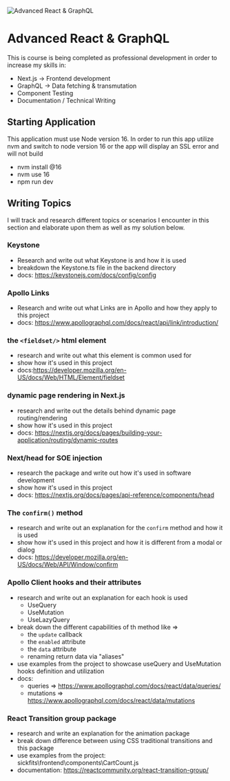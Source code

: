 ![Advanced React & GraphQL](https://advancedreact.com/images/ARG/arg-facebook-share.png)

# Advanced React & GraphQL

This is course is being completed as professional development in order to increase my skills in:

- Next.js -> Frontend development
- GraphQL -> Data fetching & transmutation
- Component Testing
- Documentation / Technical Writing

## Starting Application

This application must use Node version 16. In order to run this app utilize nvm and switch to node version 16 or the app will display an SSL error and will not build

- nvm install @16
- nvm use 16
- npm run dev

## Writing Topics

I will track and research different topics or scenarios I encounter in this section and elaborate upon them as well as my solution below.

### Keystone

- Research and write out what Keystone is and how it is used
- breakdown the Keystone.ts file in the backend directory
- docs: https://keystonejs.com/docs/config/config

### Apollo Links

- Research and write out what Links are in Apollo and how they apply to this project
- docs: https://www.apollographql.com/docs/react/api/link/introduction/

### the `<fieldset/>` html element

- research and write out what this element is common used for
- show how it's used in this project
- docs:https://developer.mozilla.org/en-US/docs/Web/HTML/Element/fieldset

### dynamic page rendering in Next.js

- research and write out the details behind dynamic page routing/rendering
- show how it's used in this project
- docs: https://nextjs.org/docs/pages/building-your-application/routing/dynamic-routes

### Next/head for SOE injection

- research the package and write out how it's used in software development
- show how it's used in this project
- docs: https://nextjs.org/docs/pages/api-reference/components/head

### The `confirm()` method

- research and write out an explanation for the `confirm` method and how it is used
- show how it's used in this project and how it is different from a modal or dialog
- docs: https://developer.mozilla.org/en-US/docs/Web/API/Window/confirm

### Apollo Client hooks and their attributes

- research and write out an explanation for each hook is used
  - UseQuery
  - UseMutation
  - UseLazyQuery
- break down the different capabilities of th method like =>
  - the `update` callback
  - the `enabled` attribute
  - the `data` attribute
  - renaming return data via "aliases"
- use examples from the project to showcase useQuery and UseMutation hooks definition and utilization
- docs:
  - queries => https://www.apollographql.com/docs/react/data/queries/
  - mutations => https://www.apollographql.com/docs/react/data/mutations

### React Transition group package

- research and write an explanation for the animation package
- break down difference between using CSS traditional transitions and this package
- use examples from the project: sickfits\frontend\components\CartCount.js
- documentation: https://reactcommunity.org/react-transition-group/
